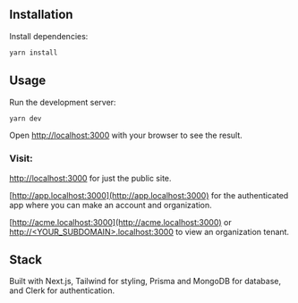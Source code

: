 ## Installation

Install dependencies:

```bash
yarn install
```

## Usage

Run the development server:

```bash
yarn dev
```

Open [http://localhost:3000](http://localhost:3000) with your browser to see the result.

### Visit:

[http://localhost:3000](http://localhost:3000) for just the public site.

[http://app.localhost:3000](http://app.localhost:3000) for the authenticated app where you can make an account and organization.

[http://acme.localhost:3000](http://acme.localhost:3000) or [http://<YOUR_SUBDOMAIN>.localhost:3000](http://<YOUR_SUBDOMAIN>.localhost:3000) to view an organization tenant.

## Stack

Built with Next.js, Tailwind for styling, Prisma and MongoDB for database, and Clerk for authentication.
